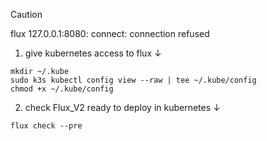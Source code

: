 > [!CAUTION]  
> flux 127.0.0.1:8080: connect: connection refused
> 
> 1. give kubernetes access to flux ↓
> ```
> mkdir ~/.kube
> sudo k3s kubectl config view --raw | tee ~/.kube/config
> chmod +x ~/.kube/config
> ```
> 
> 2. check Flux_V2 ready to deploy in kubernetes ↓
> ```
> flux check --pre
> ```